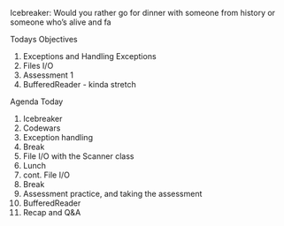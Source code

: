 Icebreaker: Would you rather go for dinner with someone from history or someone who’s alive and fa


Todays Objectives

1. Exceptions and Handling Exceptions
2. Files I/O
3. Assessment 1
4. BufferedReader - kinda stretch


Agenda Today

1. Icebreaker
2. Codewars
3. Exception handling
4. Break
5. File I/O with the Scanner class
6. Lunch
7. cont. File I/O
8. Break
9. Assessment practice, and taking the assessment
10. BufferedReader
11. Recap and Q&A
